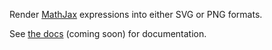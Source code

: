 Render [MathJax](https://www.mathjax.org/) expressions into either SVG or PNG formats.

See [the docs](https://docs.rs/mathjax) (coming soon) for documentation.
